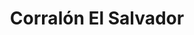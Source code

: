 ---
title: "Corralón El Salvador"
url: /san-salvador-de-jujuy-barrio-alto-comedero/corralon-el-salvador/
shop: comercio
---